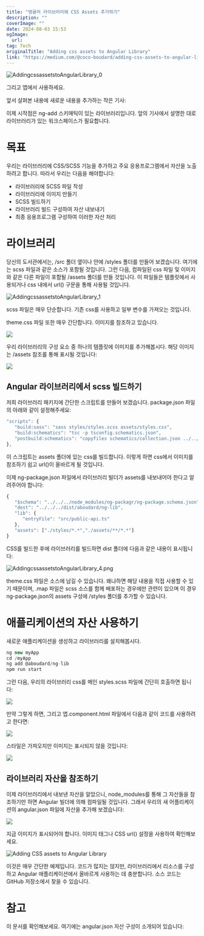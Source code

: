 ```yaml
---
title: "앵귤러 라이브러리에 CSS Assets 추가하기"
description: ""
coverImage: ""
date: 2024-08-03 15:53
ogImage: 
  url: 
tag: Tech
originalTitle: "Adding css assets to Angular Library"
link: "https://medium.com/@coco-boudard/adding-css-assets-to-angular-library-c22fd3a47c5d"
---
```




![AddingcssassetstoAngularLibrary_0](/assets/img/AddingcssassetstoAngularLibrary_0.png)

그리고 앱에서 사용하세요.

앞서 살펴본 내용에 새로운 내용을 추가하는 작은 기사:

이제 시작점은 ng-add 스키매틱이 있는 라이브러리입니다. 앞의 기사에서 설명한 대로 라이브러리가 있는 워크스페이스가 필요합니다.

<div class="content-ad"></div>

# 목표

우리는 라이브러리에 CSS/SCSS 기능을 추가하고 주요 응용프로그램에서 자산을 노출하려고 합니다. 따라서 우리는 다음을 해야합니다:

- 라이브러리에 SCSS 파일 작성
- 라이브러리에 이미지 만들기
- SCSS 빌드하기
- 라이브러리 빌드 구성하여 자산 내보내기
- 최종 응용프로그램 구성하여 이러한 자산 처리

# 라이브러리

<div class="content-ad"></div>

당신의 도서관에서는, /src 폴더 옆이나 안에 /styles 폴더를 만들어 보겠습니다. 여기에는 scss 파일과 같은 소스가 포함될 것입니다. 그런 다음, 컴파일된 css 파일 및 이미지와 같은 다른 파일이 포함될 /assets 폴더를 만들 것입니다. 이 파일들은 템플릿에서 사용되거나 css 내에서 url() 구문을 통해 사용될 것입니다.

![AddingcssassetstoAngularLibrary_1](/assets/img/AddingcssassetstoAngularLibrary_1.png)

scss 파일은 매우 단순합니다. 기존 css를 사용하고 일부 변수를 가져오는 것입니다.

theme.css 파일 또한 매우 간단합니다. 이미지를 참조하고 있습니다.

<div class="content-ad"></div>

<img src="/assets/img/AddingcssassetstoAngularLibrary_2.png" />

우리 라이브러리의 구성 요소 중 하나의 템플릿에 이미지를 추가해봅시다. 해당 이미지는 /assets 참조를 통해 표시될 것입니다:

<img src="/assets/img/AddingcssassetstoAngularLibrary_3.png" />

## Angular 라이브러리에서 scss 빌드하기

<div class="content-ad"></div>

저희 라이브러리 패키지에 간단한 스크립트를 만들어 보겠습니다. package.json 파일의 아래와 같이 설정해주세요:

```js
"scripts": {
   "build:sass": "sass styles/styles.scss assets/styles.css",
   "build:schematics": "tsc -p tsconfig.schematics.json",
   "postbuild:schematics": "copyfiles schematics/collection.json ../../../dist/aboudard/ng-lib/"
},
```

이 스크립트는 assets 폴더에 있는 css를 빌드합니다. 이렇게 하면 css에서 이미지를 참조하기 쉽고 url()이 올바르게 될 것입니다.

이제 ng-package.json 파일에서 라이브러리 빌더가 assets를 내보내어야 한다고 알려주어야 합니다:

<div class="content-ad"></div>

```js
{
   "$schema": "../../../node_modules/ng-packagr/ng-package.schema.json",
   "dest": "../../../dist/aboudard/ng-lib",
   "lib": {
      "entryFile": "src/public-api.ts"
   },
   "assets": ["./styles/*.*","./assets/**/*.*"]
}
```

CSS를 빌드한 후에 라이브러리를 빌드하면 dist 폴더에 다음과 같은 내용이 표시됩니다:

![AddingcssassetstoAngularLibrary_4.png](/assets/img/AddingcssassetstoAngularLibrary_4.png)

theme.css 파일은 소스에 남길 수 있습니다. 왜냐하면 해당 내용을 직접 사용할 수 있기 때문이며, .map 파일은 scss 소스를 함께 배포하는 경우에만 관련이 있으며 이 경우 ng-package.json의 assets 구성에 /styles 폴더를 추가할 수 있습니다.

<div class="content-ad"></div>

# 애플리케이션의 자산 사용하기

새로운 애플리케이션을 생성하고 라이브러리를 설치해봅시다.

```js
ng new myApp
cd /myApp
ng add @aboudard/ng-lib
npm run start
```

그런 다음, 우리의 라이브러리 css를 메인 styles.scss 파일에 간단히 호출하면 됩니다:

<div class="content-ad"></div>

<img src="/assets/img/AddingcssassetstoAngularLibrary_5.png" />

만약 그렇게 하면, 그리고 앱.component.html 파일에서 다음과 같이 코드를 사용하려고 한다면:

<img src="/assets/img/AddingcssassetstoAngularLibrary_6.png" />

스타일은 가져오지만 이미지는 표시되지 않을 것입니다:

<div class="content-ad"></div>

<img src="/assets/img/AddingcssassetstoAngularLibrary_7.png" />

## 라이브러리 자산을 참조하기

이제 라이브러리에서 내보낸 자산을 알았으니, node_modules를 통해 그 자산들을 참조하기만 하면 Angular 빌더에 의해 컴파일될 것입니다. 그래서 우리의 새 어플리케이션의 angular.json 파일에 자산을 추가해 보겠습니다:

<img src="/assets/img/AddingcssassetstoAngularLibrary_8.png" />

<div class="content-ad"></div>

지금 이미지가 표시되어야 합니다. 이미지 태그나 CSS url() 설정을 사용하여 확인해보세요.

![Adding CSS assets to Angular Library](/assets/img/AddingcssassetstoAngularLibrary_9.png)

이것은 매우 간단한 예제입니다. 코드가 많지는 않지만, 라이브러리에서 리소스를 구성하고 Angular 애플리케이션에서 올바르게 사용하는 데 충분합니다. 소스 코드는 GitHub 저장소에서 찾을 수 있습니다.

# 참고

<div class="content-ad"></div>

이 문서를 확인해보세요. 여기에는 angular.json 자산 구성이 소개되어 있습니다:
